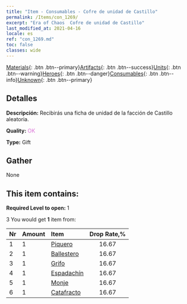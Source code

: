 ```yaml
---
title: "Item - Consumables - Cofre de unidad de Castillo"
permalink: /Items/con_1269/
excerpt: "Era of Chaos  Cofre de unidad de Castillo"
last_modified_at: 2021-04-16
locale: es
ref: "con_1269.md"
toc: false
classes: wide
---
```

 [Materials](/es/Items/){: .btn .btn--primary}[Artifacts](/es/Items/Artifacts/){: .btn .btn--success}[Units](/es/Items/Units/){: .btn .btn--warning}[Heroes](/es/Items/Heroes/){: .btn .btn--danger}[Consumables](/es/Items/Consumables/){: .btn .btn--info}[Unknown](/es/Items/Unknown/){: .btn .btn--primary}

## Detalles
 **Descripción:** Recibirás una ficha de unidad de la facción de Castillo aleatoria.

 **Quality:** <span style="color: #DA70D6">OK</span>

 **Type:** Gift

## Gather

  None

## This item contains:

 **Required Level to open:** 1

 3 You would get **1** item  from:

  | Nr | Amount |     Item    | Drop Rate,% |
  |:---|:-------|:------------|:---------:|
  | 1 | 1 | [Piquero](/es/Items/unt_190/) | 16.67 | 
  | 2 | 1 | [Ballestero](/es/Items/unt_191/) | 16.67 | 
  | 3 | 1 | [Grifo](/es/Items/unt_192/) | 16.67 | 
  | 4 | 1 | [Espadachín](/es/Items/unt_193/) | 16.67 | 
  | 5 | 1 | [Monje](/es/Items/unt_194/) | 16.67 | 
  | 6 | 1 | [Catafracto](/es/Items/unt_195/) | 16.67 | 
